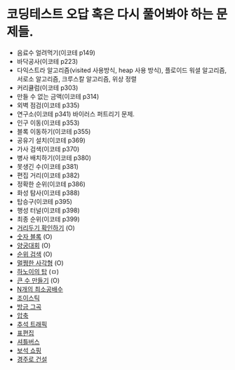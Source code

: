 # 코딩테스트 오답 혹은 다시 풀어봐야 하는 문제들.

- 음료수 얼려먹기(이코테 p149)
- 바닥공사(이코테 p223)
- 다익스트라 알고리즘(visited 사용방식, heap 사용 방식), 플로이드 워셜 알고리즘, 서로소 알고리즘, 크루스칼 알고리즘, 위상 정렬
- 커리큘럼(이코테 p303)
- 만들 수 없는 금액(이코테 p314)
- 외벽 점검(이코테 p335)
- 연구소(이코테 p341) 바이러스 퍼트리기 문제.
- 인구 이동(이코테 p353)
- 블록 이동하기(이코테 p355)
- 공유기 설치(이코테 p369)
- 가사 검색(이코테 p370)
- 병사 배치하기(이코테 p380)
- 못생긴 수(이코테 p381)
- 편집 거리(이코테 p382)
- 정확한 순위(이코테 p386)
- 화성 탐사(이코테 p388)
- 탑승구(이코테 p395)
- 행성 터널(이코테 p398)
- 최종 순위(이코테 p399)
- [거리두기 확인하기](https://school.programmers.co.kr/learn/courses/30/lessons/81302) (O)
- [숫자 블록](https://school.programmers.co.kr/learn/courses/30/lessons/12923?language=javascript) (O)
- [양궁대회](https://school.programmers.co.kr/learn/courses/30/lessons/92342?language=javascript) (O)
- [순위 검색](https://school.programmers.co.kr/learn/courses/30/lessons/72412?language=javascript) (O)
- [멀쩡한 사각형](https://school.programmers.co.kr/learn/courses/30/lessons/62048) (O)
- [하노이의 탑](https://school.programmers.co.kr/learn/courses/30/lessons/12946) (ㅁ)
- [큰 수 만들기](https://school.programmers.co.kr/learn/courses/30/lessons/42883) (O)
- [N개의 최소공배수](https://school.programmers.co.kr/learn/courses/30/lessons/12953?language=javascript)
- [조이스틱](https://school.programmers.co.kr/learn/courses/30/lessons/42860?language=javascript)
- [방금 그곡](https://school.programmers.co.kr/learn/courses/30/lessons/17683?language=javascript)
- [압축](https://school.programmers.co.kr/learn/courses/30/lessons/17684?language=javascript)
- [추석 트래픽](https://school.programmers.co.kr/learn/courses/30/lessons/17676?language=javascript)
- [표편집](https://school.programmers.co.kr/learn/courses/30/lessons/81303)
- [셔틀버스](https://school.programmers.co.kr/learn/courses/30/lessons/17678?language=javascript)
- [보석 쇼핑](https://school.programmers.co.kr/learn/courses/30/lessons/67258)
- [경주로 건설](https://school.programmers.co.kr/learn/courses/30/lessons/67259?language=javascript)
